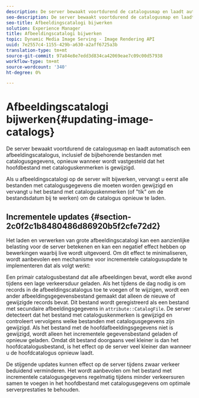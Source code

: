 ```yaml
---
description: De server bewaakt voortdurend de catalogusmap en laadt automatisch een afbeeldingscatalogus, inclusief de bijbehorende bestanden met catalogusgegevens, opnieuw wanneer wordt vastgesteld dat het hoofdbestand met cataloguskenmerken is gewijzigd.
seo-description: De server bewaakt voortdurend de catalogusmap en laadt automatisch een afbeeldingscatalogus, inclusief de bijbehorende bestanden met catalogusgegevens, opnieuw wanneer wordt vastgesteld dat het hoofdbestand met cataloguskenmerken is gewijzigd.
seo-title: Afbeeldingscatalogi bijwerken
solution: Experience Manager
title: Afbeeldingscatalogi bijwerken
topic: Dynamic Media Image Serving - Image Rendering API
uuid: 7e2557c4-1155-429b-a630-a2aff6725a3b
translation-type: tm+mt
source-git-commit: 97a84e8e7edd3d834ca42069eae7c09c00d57938
workflow-type: tm+mt
source-wordcount: '340'
ht-degree: 0%

---
```



# Afbeeldingscatalogi bijwerken{#updating-image-catalogs}

De server bewaakt voortdurend de catalogusmap en laadt automatisch een afbeeldingscatalogus, inclusief de bijbehorende bestanden met catalogusgegevens, opnieuw wanneer wordt vastgesteld dat het hoofdbestand met cataloguskenmerken is gewijzigd.

Als u afbeeldingscatalogi op de server wilt bijwerken, vervangt u eerst alle bestanden met catalogusgegevens die moeten worden gewijzigd en vervangt u het bestand met cataloguskenmerken (of &quot;tik&quot; om de bestandsdatum bij te werken) om de catalogus opnieuw te laden.

## Incrementele updates {#section-2c0f2c1b8480486d86920b5f2cfe72d2}

Het laden en verwerken van grote afbeeldingscatalogi kan een aanzienlijke belasting voor de server betekenen en kan een negatief effect hebben op bewerkingen waarbij live wordt uitgevoerd. Om dit effect te minimaliseren, wordt aanbevolen een mechanisme voor incrementele catalogusupdate te implementeren dat als volgt werkt:

Een primair catalogusbestand dat alle afbeeldingen bevat, wordt elke avond tijdens een lage verkeersduur geladen. Als het tijdens de dag nodig is om records in de afbeeldingscatalogus toe te voegen of te wijzigen, wordt een ander afbeeldingsgegevensbestand gemaakt dat alleen de nieuwe of gewijzigde records bevat. Dit bestand wordt geregistreerd als een bestand met secundaire afbeeldingsgegevens in `attribute::CatalogFile`. De server detecteert dat het bestand met cataloguskenmerken is gewijzigd en controleert vervolgens welke bestanden met catalogusgegevens zijn gewijzigd. Als het bestand met de hoofdafbeeldingsgegevens niet is gewijzigd, wordt alleen het incrementele gegevensbestand geladen of opnieuw geladen. Omdat dit bestand doorgaans veel kleiner is dan het hoofdcatalogusbestand, is het effect op de server veel kleiner dan wanneer u de hoofdcatalogus opnieuw laadt.

De stijgende updates kunnen effect op de server tijdens zwaar verkeer beduidend verminderen. Het wordt aanbevolen om het bestand met incrementele catalogusgegevens regelmatig tijdens minder verkeersuren samen te voegen in het hoofdbestand met catalogusgegevens om optimale serverprestaties te behouden.
